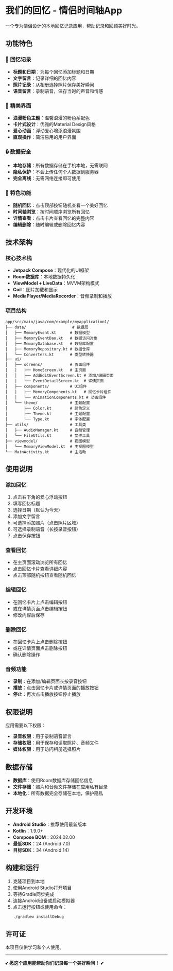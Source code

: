 # 我们的回忆 - 情侣时间轴App

一个专为情侣设计的本地回忆记录应用，帮助记录和回顾美好时光。

## 功能特色

### 📝 回忆记录
- **标题和日期**：为每个回忆添加标题和日期
- **文字留言**：记录详细的回忆内容
- **照片记录**：从相册选择照片保存美好瞬间
- **语音留言**：录制语音，保存当时的声音和情感

### 🎨 精美界面
- **浪漫粉色主题**：温馨浪漫的粉色系配色
- **卡片式设计**：优雅的Material Design风格
- **爱心动画**：浮动爱心增添浪漫氛围
- **直观操作**：简洁易用的用户界面

### 🔒 数据安全
- **本地存储**：所有数据存储在手机本地，无需联网
- **隐私保护**：不会上传任何个人数据到服务器
- **完全离线**：无需网络连接即可使用

### 🎲 特色功能
- **随机回忆**：点击顶部按钮随机查看一个美好回忆
- **时间轴浏览**：按时间顺序浏览所有回忆
- **详情查看**：点击卡片查看回忆的完整内容
- **编辑删除**：随时编辑或删除回忆内容

## 技术架构

### 核心技术栈
- **Jetpack Compose**：现代化的UI框架
- **Room数据库**：本地数据持久化
- **ViewModel + LiveData**：MVVM架构模式
- **Coil**：图片加载和显示
- **MediaPlayer/MediaRecorder**：音频录制和播放

### 项目结构
```
app/src/main/java/com/example/myapplication1/
├── data/                    # 数据层
│   ├── MemoryEvent.kt      # 数据模型
│   ├── MemoryEventDao.kt   # 数据访问对象
│   ├── MemoryDatabase.kt   # 数据库配置
│   ├── MemoryRepository.kt # 数据仓库
│   └── Converters.kt       # 类型转换器
├── ui/
│   ├── screens/            # 页面组件
│   │   ├── HomeScreen.kt   # 主页面
│   │   ├── AddEditEventScreen.kt # 添加/编辑页面
│   │   └── EventDetailScreen.kt  # 详情页面
│   ├── components/         # UI组件
│   │   ├── MemoryComponents.kt   # 回忆卡片组件
│   │   └── AnimationComponents.kt # 动画组件
│   └── theme/              # 主题配置
│       ├── Color.kt        # 颜色定义
│       ├── Theme.kt        # 主题配置
│       └── Type.kt         # 字体配置
├── utils/                  # 工具类
│   ├── AudioManager.kt     # 音频管理
│   └── FileUtils.kt        # 文件工具
├── viewmodel/              # 视图模型
│   └── MemoryViewModel.kt  # 主视图模型
└── MainActivity.kt         # 主活动
```

## 使用说明

### 添加回忆
1. 点击右下角的爱心浮动按钮
2. 填写回忆标题
3. 选择日期（默认为今天）
4. 添加文字留言
5. 可选择添加照片（点击照片区域）
6. 可选择录制语音（长按录音按钮）
7. 点击保存按钮

### 查看回忆
- 在主页面滚动浏览所有回忆
- 点击回忆卡片查看详细内容
- 点击顶部随机按钮查看随机回忆

### 编辑回忆
- 在回忆卡片上点击编辑按钮
- 或在详情页面点击编辑按钮
- 修改内容后保存

### 删除回忆
- 在回忆卡片上点击删除按钮
- 或在详情页面点击删除按钮
- 确认删除操作

### 音频功能
- **录制**：在添加/编辑页面长按录音按钮
- **播放**：点击回忆卡片或详情页面的播放按钮
- **停止**：再次点击播放按钮停止播放

## 权限说明

应用需要以下权限：
- **录音权限**：用于录制语音留言
- **存储权限**：用于保存和读取照片、音频文件
- **媒体权限**：用于访问相册选择照片

## 数据存储

- **数据库**：使用Room数据库存储回忆信息
- **文件存储**：照片和音频文件存储在应用私有目录
- **本地化**：所有数据完全存储在本地，保护隐私

## 开发环境

- **Android Studio**：推荐使用最新版本
- **Kotlin**：1.9.0+
- **Compose BOM**：2024.02.00
- **最低SDK**：24 (Android 7.0)
- **目标SDK**：34 (Android 14)

## 构建和运行

1. 克隆项目到本地
2. 使用Android Studio打开项目
3. 等待Gradle同步完成
4. 连接Android设备或启动模拟器
5. 点击运行按钮或使用命令：
   ```bash
   ./gradlew installDebug
   ```


## 许可证

本项目仅供学习和个人使用。

---

💕 **愿这个应用能帮助你们记录每一个美好瞬间！** 💕